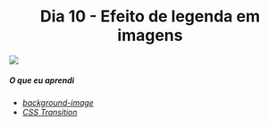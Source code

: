 
<h1 align= "center">
 Dia 10 - Efeito de legenda em imagens <a name="id10"></a>
</h1>

 ![](https://lh3.googleusercontent.com/pw/ACtC-3ec6RDjx_MMBt5dEA3V23VWCgA-helzLinnIrZh9tW3ct9HlK_qihILsZVaC80ahbwWVazNud7Z_EGOIT0Fk65Y3Xmp05ifp12HWyK_u4QTe5vOGeLScYFhxFhoOSqSyA7lxw87qs8Z6Rieaq90gQOv=w1605-h903-no?authuser=0)

 ##### O que eu aprendi

* *[background-image](https://www.w3schools.com/cssref/pr_background-image.asp)*
* *[CSS Transition](https://www.w3schools.com/css/css3_transitions.asp)*


